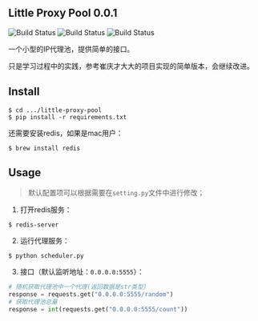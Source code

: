 ## Little Proxy Pool 0.0.1

<p align="left">
	<img src='https://img.shields.io/badge/build-passing-brightgreen.svg' alt="Build Status"></a>
  <img src='https://img.shields.io/badge/python%20version-3.7.7-brightgreen.svg' alt="Build Status"></a>
  <img src='https://img.shields.io/badge/redis%20version-5.0.4-brightgreen.svg' alt="Build Status">
</p>

一个小型的IP代理池，提供简单的接口。

只是学习过程中的实践，参考崔庆才大大的项目实现的简单版本，会继续改进。



## Install

```
$ cd .../little-proxy-pool
$ pip install -r requirements.txt
```

还需要安装redis，如果是mac用户：

```
$ brew install redis
```



## Usage

> 默认配置项可以根据需要在`setting.py`文件中进行修改；


1. 打开redis服务：

```
$ redis-server
```

2. 运行代理服务：

```
$ python scheduler.py
```

3. 接口（默认监听地址：`0.0.0.0:5555`）：

```python
# 随机获取代理池中一个代理(返回数据是str类型)
response = requests.get("0.0.0.0:5555/random")
# 获取代理池总量
response = int(requests.get("0.0.0.0:5555/count"))
```


